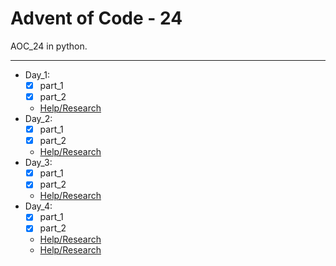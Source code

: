 # Advent of Code - 24
AOC_24 in python.

---

- Day_1:
  - [x] part_1
  - [x] part_2
  - [Help/Research](https://chatgpt.com/share/674d629e-bb40-8004-a886-09694e595e5d)
- Day_2:
  - [x] part_1
  - [x] part_2
  - [Help/Research](https://chatgpt.com/share/674d9f98-30b0-8004-ad96-9ce3bbbf1de4)
- Day_3:
  - [x] part_1
  - [x] part_2
  - [Help/Research](https://chatgpt.com/share/674ee832-6c94-8004-ab64-141471964805)
- Day_4:
  - [x] part_1
  - [x] part_2
  - [Help/Research](https://chatgpt.com/share/675172df-7e84-8004-aac5-6665add99313)
  - [Help/Research](https://chatgpt.com/share/675172f3-4240-8004-832d-25007116128a)
